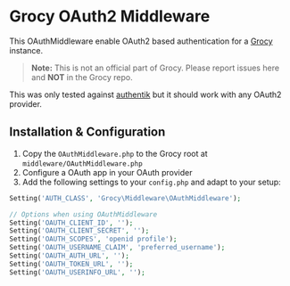  # Grocy OAuth2 Middleware

This OAuthMiddleware enable OAuth2 based authentication for a 
[Grocy](https://github.com/grocy/grocy) instance.

> **Note:** This is not an official part of Grocy. 
> Please report issues here and **NOT** in the Grocy repo.

This was only tested against [authentik](https://goauthentik.io/) but it should work with any OAuth2 provider.

## Installation & Configuration

1. Copy the `OAuthMiddleware.php` to the Grocy root at `middleware/OAuthMiddleware.php`
2. Configure a OAuth app in your OAuth provider
3. Add the following settings to your `config.php` and adapt to your setup:
```php
Setting('AUTH_CLASS', 'Grocy\Middleware\OAuthMiddleware');

// Options when using OAuthMiddleware
Setting('OAUTH_CLIENT_ID', '');
Setting('OAUTH_CLIENT_SECRET', '');
Setting('OAUTH_SCOPES', 'openid profile');
Setting('OAUTH_USERNAME_CLAIM', 'preferred_username');
Setting('OAUTH_AUTH_URL', '');
Setting('OAUTH_TOKEN_URL', '');
Setting('OAUTH_USERINFO_URL', '');
```